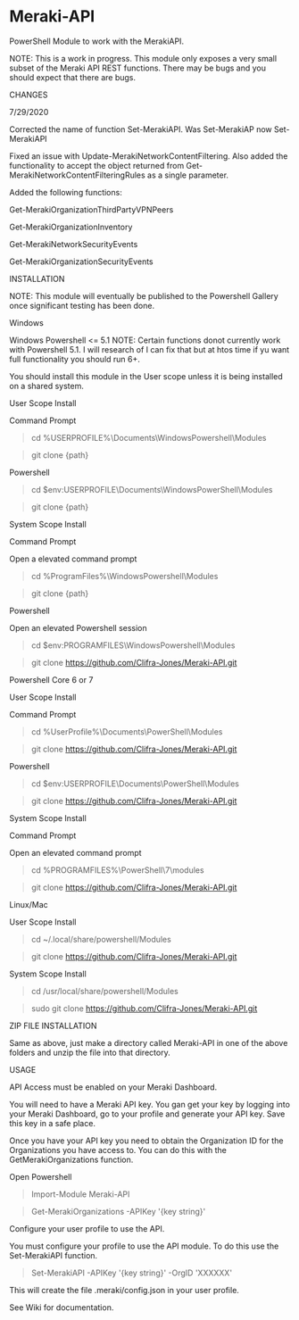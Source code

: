 # Meraki-API
PowerShell Module to work with the MerakiAPI.

NOTE: This is a work in progress. This module only exposes a very small subset of the Meraki API REST functions. There may be bugs and you should
expect that there are bugs.

CHANGES

7/29/2020

Corrected the name of function Set-MerakiAPI. Was Set-MerakiAP now Set-MerakiAPI

Fixed an issue with Update-MerakiNetworkContentFiltering. Also added the functionality to accept the object returned from Get-MerakiNetworkContentFilteringRules as a single parameter.

Added the following functions:

Get-MerakiOrganizationThirdPartyVPNPeers

Get-MerakiOrganizationInventory

Get-MerakiNetworkSecurityEvents

Get-MerakiOrganizationSecurityEvents

INSTALLATION

NOTE: This module will eventually be published to the Powershell Gallery once significant testing has been done.

Windows

Windows Powershell <= 5.1
NOTE: Certain functions donot currently work with Powershell 5.1. I will research of I can fix that but at htos time if yu want full functionality you should run 6+.

You should install this module in the User scope unless it is being installed on a shared system.

User Scope Install

Command Prompt

>cd %USERPROFILE%\Documents\WindowsPowershell\Modules

>git clone {path}

Powershell

>cd $env:USERPROFILE\Documents\WindowsPowerShell\Modules

>git clone {path}

System Scope Install

Command Prompt

Open a elevated command prompt

>cd %ProgramFiles%\WindowsPowershell\Modules

>git clone {path}

Powershell

Open an elevated Powershell session

>cd $env:PROGRAMFILES\WindowsPowershell\Modules

>git clone https://github.com/Clifra-Jones/Meraki-API.git

Powershell Core 6 or 7

User Scope Install

Command Prompt

>cd %UserProfile%\Documents\PowerShell\Modules

>git clone https://github.com/Clifra-Jones/Meraki-API.git

Powershell

>cd $env:USERPROFILE\Documents\PowerShell\Modules

>git clone https://github.com/Clifra-Jones/Meraki-API.git

System Scope Install

Command Prompt

Open an elevated command prompt

>cd %PROGRAMFILES%\PowerShell\7\modules

>git clone https://github.com/Clifra-Jones/Meraki-API.git

Linux/Mac

User Scope Install

>cd ~/.local/share/powershell/Modules

>git clone https://github.com/Clifra-Jones/Meraki-API.git

System Scope Install

>cd /usr/local/share/powershell/Modules

>sudo git clone https://github.com/Clifra-Jones/Meraki-API.git

ZIP FILE INSTALLATION

Same as above, just make a directory called Meraki-API in one of the above folders and unzip the file into that directory.

USAGE

API Access must be enabled on your Meraki Dashboard.

You will need to have a Meraki API key. You gan get your key by logging into your Meraki Dashboard, go to your profile and generate your API key.
Save this key in a safe place.

Once you have your API key you need to obtain the Organization ID for the Organizations you have access to. You can do this with the GetMerakiOrganizations function.

Open Powershell
>Import-Module Meraki-API

>Get-MerakiOrganizations -APIKey '{key string}'

Configure your user profile to use the API.

You must configure your profile to use the API module. To do this use the Set-MerakiAPI function.

>Set-MerakiAPI -APIKey '{key string}' -OrgID 'XXXXXX'

This will create the file .meraki/config.json in your user profile. 

See Wiki for documentation.
